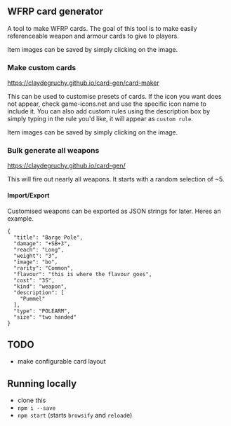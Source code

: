 ## WFRP card generator
A tool to make WFRP cards. The goal of this tool is to make easily referenceable weapon and armour cards to give to players.

Item images can be saved by simply clicking on the image.

### Make custom cards
https://claydegruchy.github.io/card-gen/card-maker

This can be used to customise presets of cards. If the icon you want does not appear, check game-icons.net and use the specific icon name to include it. You can also add custom rules using the description box by simply typing in the rule  you'd like, it  will appear as `custom rule`.

Item images can be saved by simply clicking on the image.

### Bulk generate all weapons
https://claydegruchy.github.io/card-gen/

This will fire out nearly all weapons. It starts with a random selection of ~5.

#### Import/Export
Customised weapons can be exported as JSON strings for later. Heres an example.
```
{
  "title": "Barge Pole",
  "damage": "+SB+3",
  "reach": "Long",
  "weight": "3",
  "image": "bo",
  "rarity": "Common",
  "flavour": "this is where the flavour goes",
  "cost": "3S",
  "kind": "weapon",
  "description": [
    "Pummel"
  ],
  "type": "POLEARM",
  "size": "two handed"
}
```



## TODO
- make configurable card layout

## Running locally
- clone this
- `npm i --save`
- `npm start` (starts `browsify` and `reload`e)
